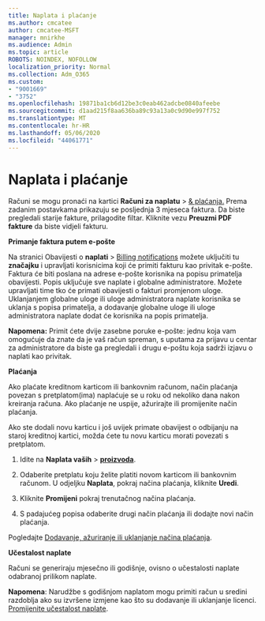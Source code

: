 ```yaml
---
title: Naplata i plaćanje
ms.author: cmcatee
author: cmcatee-MSFT
manager: mnirkhe
ms.audience: Admin
ms.topic: article
ROBOTS: NOINDEX, NOFOLLOW
localization_priority: Normal
ms.collection: Adm_O365
ms.custom:
- "9001669"
- "3752"
ms.openlocfilehash: 19871ba1cb6d12be3c0eab462adcbe0840afeebe
ms.sourcegitcommit: d1aad215f8aa636ba89c93a13a0c9d90e997f752
ms.translationtype: MT
ms.contentlocale: hr-HR
ms.lasthandoff: 05/06/2020
ms.locfileid: "44061771"
---
```

# <a name="billing-and-payment"></a>Naplata i plaćanje

Računi se mogu pronaći na kartici **Računi za naplatu** > [& plaćanja.](https://go.microsoft.com/fwlink/p/?linkid=848039)  Prema zadanim postavkama prikazuju se posljednja 3 mjeseca faktura.  Da biste pregledali starije fakture, prilagodite filtar.  Kliknite vezu **Preuzmi PDF fakture** da biste vidjeli fakturu.

**Primanje faktura putem e-pošte**

Na stranici Obavijesti o **naplati** > [Billing notifications](https://go.microsoft.com/fwlink/p/?linkid=853212) možete uključiti tu **značajku** i upravljati korisnicima koji će primiti fakturu kao privitak e-pošte. Faktura će biti poslana na adrese e-pošte korisnika na popisu primatelja obavijesti. Popis uključuje sve naplate i globalne administratore.  Možete upravljati time tko će primati obavijesti o fakturi promjenom uloge.  Uklanjanjem globalne uloge ili uloge administratora naplate korisnika se uklanja s popisa primatelja, a dodavanje globalne uloge ili uloge administratora naplate dodat će korisnika na popis primatelja.

**Napomena:** Primit ćete dvije zasebne poruke e-pošte: jednu koja vam omogućuje da znate da je vaš račun spreman, s uputama za prijavu u centar za administratore da biste ga pregledali i drugu e-poštu koja sadrži izjavu o naplati kao privitak.

**Plaćanja**

Ako plaćate kreditnom karticom ili bankovnim računom, način plaćanja povezan s pretplatom(ima) naplaćuje se u roku od nekoliko dana nakon kreiranja računa.  Ako plaćanje ne uspije, ažurirajte ili promijenite način plaćanja. 

Ako ste dodali novu karticu i još uvijek primate obavijest o odbijanju na staroj kreditnoj kartici, možda ćete tu novu karticu morati povezati s pretplatom.

1. Idite na **Naplata vaših** > **[proizvoda](https://go.microsoft.com/fwlink/p/?linkid=842054)**.

2. Odaberite pretplatu koju želite platiti novom karticom ili bankovnim računom. U odjeljku **Naplata**, pokraj načina plaćanja, kliknite **Uredi**.

3. Kliknite **Promijeni** pokraj trenutačnog načina plaćanja.

4. S padajućeg popisa odaberite drugi način plaćanja ili dodajte novi način plaćanja.

Pogledajte [Dodavanje, ažuriranje ili uklanjanje načina plaćanja](https://go.microsoft.com/fwlink/?linkid=2118133).

**Učestalost naplate**

Računi se generiraju mjesečno ili godišnje, ovisno o učestalosti naplate odabranoj prilikom naplate.  

**Napomena**: Narudžbe s godišnjom naplatom mogu primiti račun u sredini razdoblja ako su izvršene izmjene kao što su dodavanje ili uklanjanje licenci.  [Promijenite učestalost naplate](https://go.microsoft.com/fwlink/?linkid=2119148).
